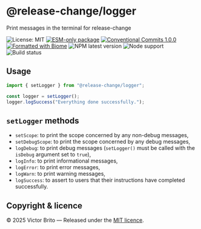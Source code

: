# @release-change/logger

Print messages in the terminal for release-change

![License: MIT](https://img.shields.io/github/license/release-change/release-change)
[![ESM-only package](https://img.shields.io/badge/package-ESM--only-ffe536)](https://nodejs.org/api/esm.html)
[![Conventional Commits 1.0.0](https://img.shields.io/badge/Conventional%20Commits-1.0.0-%23FE5196?logo=conventionalcommits&logoColor=white)](https://conventionalcommits.org)
[![Formatted with Biome](https://img.shields.io/badge/Formatted_with-Biome-60a5fa?style=flat&logo=biome)](https://biomejs.dev/)
![NPM latest version](https://img.shields.io/npm/v/%40release-change%2Flogger/latest)
![Node support](https://img.shields.io/node/v/%40release-change%2Flogger)
![Build status](https://img.shields.io/github/actions/workflow/status/release-change/release-change/run-tests.yml)

## Usage

```ts
import { setLogger } from "@release-change/logger";

const logger = setLogger();
logger.logSuccess("Everything done successfully.");
```

## `setLogger` methods

- `setScope`: to print the scope concerned by any non-debug messages,
- `setDebugScope`: to print the scope concerned by any debug messages,
- `logDebug`: to print debug messages (`setLogger()` must be called with the `isDebug` argument set to `true`),
- `logInfo`: to print informational messages,
- `logError`: to print error messages,
- `logWarn`: to print warning messages,
- `logSuccess`: to assert to users that their instructions have completed successfully.

## Copyright & licence

© 2025 Victor Brito — Released under the [MIT licence](./LICENSE).
